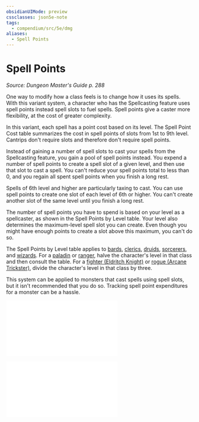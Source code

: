 ```yaml
---
obsidianUIMode: preview
cssclasses: json5e-note
tags:
  - compendium/src/5e/dmg
aliases:
  - Spell Points
---
```


# Spell Points
*Source: Dungeon Master's Guide p. 288* 

One way to modify how a class feels is to change how it uses its spells. With this variant system, a character who has the Spellcasting feature uses spell points instead spell slots to fuel spells. Spell points give a caster more flexibility, at the cost of greater complexity.

In this variant, each spell has a point cost based on its level. The Spell Point Cost table summarizes the cost in spell points of slots from 1st to 9th level. Cantrips don't require slots and therefore don't require spell points.

Instead of gaining a number of spell slots to cast your spells from the Spellcasting feature, you gain a pool of spell points instead. You expend a number of spell points to create a spell slot of a given level, and then use that slot to cast a spell. You can't reduce your spell points total to less than 0, and you regain all spent spell points when you finish a long rest.

Spells of 6th level and higher are particularly taxing to cast. You can use spell points to create one slot of each level of 6th or higher. You can't create another slot of the same level until you finish a long rest.

The number of spell points you have to spend is based on your level as a spellcaster, as shown in the Spell Points by Level table. Your level also determines the maximum-level spell slot you can create. Even though you might have enough points to create a slot above this maximum, you can't do so.

The Spell Points by Level table applies to [bards](../../../../bard.md), [clerics](../../../../cleric.md), [druids](../../../../druid.md), [sorcerers](../../../../sorcerer.md), and [wizards](../../../../wizard.md). For a [paladin](../../../../paladin.md) or [ranger](../../../../ranger.md), halve the character's level in that class and then consult the table. For a [fighter (Eldritch Knight)](../../../../fighter-eldritch-knight.md) or [rogue (Arcane Trickster)](../../../../rogue-arcane-trickster.md), divide the character's level in that class by three.

This system can be applied to monsters that cast spells using spell slots, but it isn't recommended that you do so. Tracking spell point expenditures for a monster can be a hassle.

![Variant: Spell Points; Spell Point Cost](../../../../variant-spell-points-spell-point-cost.md)

![Variant: Spell Points; Spell Points by Level](../../../../variant-spell-points-spell-points-by-level.md)